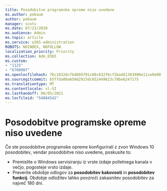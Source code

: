 ```yaml
---
title: Posodobitve programske opreme niso uvedene
ms.author: pebaum
author: pebaum
manager: scotv
ms.date: 07/23/2020
ms.audience: Admin
ms.topic: article
ms.service: o365-administration
ROBOTS: NOINDEX, NOFOLLOW
localization_priority: Priority
ms.collection: Adm_O365
ms.custom:
- "1125"
- "6700007"
ms.openlocfilehash: 7bc1832dcfbd885f01c88c632f6cf2bad61363900e11ce0e00f99a7a2dcd9f3f
ms.sourcegitcommit: b5f7da89a650d2915dc652449623c78be6247175
ms.translationtype: MT
ms.contentlocale: sl-SI
ms.lasthandoff: 08/05/2021
ms.locfileid: "54084542"
---
```

# <a name="software-updates-are-not-being-deployed"></a>Posodobitve programske opreme niso uvedene

Če ste posodobitve programske opreme konfigurirali z zvon Windows 10 posodobitev, vendar posodobitve niso uvedene, poskusite to:  

- Premislite o Windows servisiranju  iz vrste izdaje polletnega kanala v večjo, pogosteje vrsto izdaje.
- Preverite obdobje odlogov za  **posodobitev kakovosti**  in  **posodobitev funkcij**. Obdobje odložitev lahko povzroči zakasnitev posodobitev za največ 180 dni.